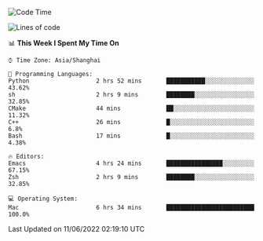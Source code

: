 <!--START_SECTION:waka-->
![Code Time](http://img.shields.io/badge/Code%20Time-721%20hrs%2053%20mins-blue)

![Lines of code](https://img.shields.io/badge/From%20Hello%20World%20I%27ve%20Written-22%20Thousand%20lines%20of%20code-blue)

📊 **This Week I Spent My Time On** 

```text
⌚︎ Time Zone: Asia/Shanghai

💬 Programming Languages: 
Python                   2 hrs 52 mins       ███████████░░░░░░░░░░░░░░   43.62% 
sh                       2 hrs 9 mins        ████████░░░░░░░░░░░░░░░░░   32.85% 
CMake                    44 mins             ██░░░░░░░░░░░░░░░░░░░░░░░   11.32% 
C++                      26 mins             █░░░░░░░░░░░░░░░░░░░░░░░░   6.8% 
Bash                     17 mins             █░░░░░░░░░░░░░░░░░░░░░░░░   4.38%

🔥 Editors: 
Emacs                    4 hrs 24 mins       ████████████████░░░░░░░░░   67.15% 
Zsh                      2 hrs 9 mins        ████████░░░░░░░░░░░░░░░░░   32.85%

💻 Operating System: 
Mac                      6 hrs 34 mins       █████████████████████████   100.0%

```


 Last Updated on 11/06/2022 02:19:10 UTC
<!--END_SECTION:waka-->
